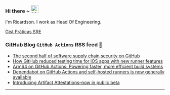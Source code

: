 ### Hi there ~ <img src="https://user-images.githubusercontent.com/1303154/88677602-1635ba80-d120-11ea-84d8-d263ba5fc3c0.gif" width="24px" alt="hi">

I'm Ricardson. I work as Head Of Engineering.

[Gist Práticas SRE](https://gist.github.com/r1w1s1/1ca63e1afb467410ddbb9081214a51ac)

### [GitHub Blog](https://github.blog/) `GitHub Actions` RSS feed 📖

<!--START_SECTION:feed-->
* [The second half of software supply chain security on GitHub](https:&#x2F;&#x2F;github.blog&#x2F;security&#x2F;supply-chain-security&#x2F;the-second-half-of-software-supply-chain-security-on-github&#x2F;)
* [How GitHub reduced testing time for iOS apps with new runner features](https:&#x2F;&#x2F;github.blog&#x2F;engineering&#x2F;infrastructure&#x2F;how-github-reduced-testing-time-for-ios-apps-with-new-runner-features&#x2F;)
* [Arm64 on GitHub Actions: Powering faster, more efficient build systems](https:&#x2F;&#x2F;github.blog&#x2F;news-insights&#x2F;product-news&#x2F;arm64-on-github-actions-powering-faster-more-efficient-build-systems&#x2F;)
* [Dependabot on GitHub Actions and self-hosted runners is now generally available](https:&#x2F;&#x2F;github.blog&#x2F;news-insights&#x2F;product-news&#x2F;dependabot-on-github-actions-and-self-hosted-runners-is-now-generally-available&#x2F;)
* [Introducing Artifact Attestations–now in public beta](https:&#x2F;&#x2F;github.blog&#x2F;news-insights&#x2F;product-news&#x2F;introducing-artifact-attestations-now-in-public-beta&#x2F;)
<!--END_SECTION:feed-->

---------

<!--
**r1williams/r1williams** is a ✨ _special_ ✨ repository because its `README.md` (this file) appears on your GitHub profile.


